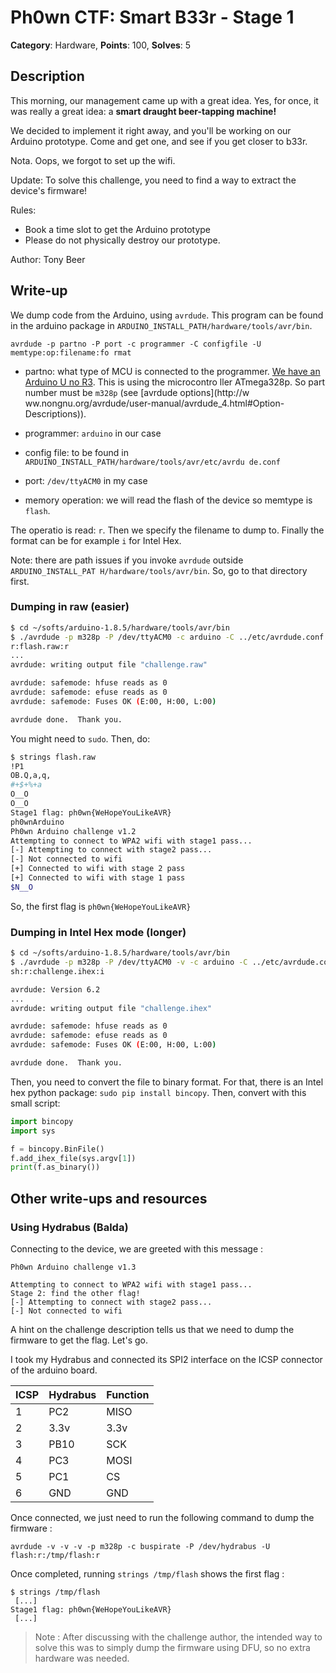 # Ph0wn CTF: Smart B33r - Stage 1

**Category**: Hardware, **Points**: 100, **Solves**: 5

## Description

This morning, our management came up with a great idea. Yes, for once, it was really a great idea: a **smart draught beer-tapping machine!**

We decided to implement it right away, and you'll be working on our Arduino prototype. Come and get one, and see if you get closer to b33r.

Nota. Oops, we forgot to set up the wifi.

Update: To solve this challenge, you need to find a way to extract the device's firmware!

Rules:

-  Book a time slot to get the Arduino prototype
-  Please do not physically destroy our prototype.

Author: Tony Beer


## Write-up

We dump code from the Arduino, using `avrdude`. This program can be found in the
 arduino package in `ARDUINO_INSTALL_PATH/hardware/tools/avr/bin`.

`avrdude -p partno -P port -c programmer -C configfile -U memtype:op:filename:fo
rmat`

- partno: what type of MCU is connected to the programmer. [We have an Arduino U
no R3](https://store.arduino.cc/arduino-uno-rev3). This is using the microcontro
ller ATmega328p.  So part number must be `m328p` (see [avrdude options](http://w
ww.nongnu.org/avrdude/user-manual/avrdude_4.html#Option-Descriptions)).

- programmer: `arduino` in our case

- config file: to be found in `ARDUINO_INSTALL_PATH/hardware/tools/avr/etc/avrdu
de.conf`

- port: `/dev/ttyACM0` in my case

- memory operation: we will read the flash of the device so memtype is `flash`.

The operatio is read: `r`. Then we specify the filename to dump to. Finally the 
format can be for example `i` for Intel Hex.

Note: there are path issues if you invoke `avrdude` outside `ARDUINO_INSTALL_PAT
H/hardware/tools/avr/bin`. So, go to that directory first.

### Dumping in raw (easier)

```bash
$ cd ~/softs/arduino-1.8.5/hardware/tools/avr/bin
$ ./avrdude -p m328p -P /dev/ttyACM0 -c arduino -C ../etc/avrdude.conf -U flash:
r:flash.raw:r
...
avrdude: writing output file "challenge.raw"

avrdude: safemode: hfuse reads as 0
avrdude: safemode: efuse reads as 0
avrdude: safemode: Fuses OK (E:00, H:00, L:00)

avrdude done.  Thank you.
```

You might need to `sudo`. Then, do:

```bash
$ strings flash.raw 
!P1	
OB.Q,a,q,
#+$+%+a
O__O
O__O
Stage1 flag: ph0wn{WeHopeYouLikeAVR}
ph0wnArduino
Ph0wn Arduino challenge v1.2
Attempting to connect to WPA2 wifi with stage1 pass...
[-] Attempting to connect with stage2 pass...
[-] Not connected to wifi
[+] Connected to wifi with stage 2 pass
[+] Connected to wifi with stage 1 pass
$N__O
```

So, the first flag is `ph0wn{WeHopeYouLikeAVR}`

### Dumping in Intel Hex mode (longer)

```bash
$ cd ~/softs/arduino-1.8.5/hardware/tools/avr/bin
$ ./avrdude -p m328p -P /dev/ttyACM0 -v -c arduino -C ../etc/avrdude.conf -U fla
sh:r:challenge.ihex:i

avrdude: Version 6.2
...
avrdude: writing output file "challenge.ihex"

avrdude: safemode: hfuse reads as 0
avrdude: safemode: efuse reads as 0
avrdude: safemode: Fuses OK (E:00, H:00, L:00)

avrdude done.  Thank you.
```

Then, you need to convert the file to binary format. For that, there is an Intel  hex python package: `sudo pip install bincopy`.
Then, convert with this small script:

```python
import bincopy
import sys

f = bincopy.BinFile()
f.add_ihex_file(sys.argv[1])
print(f.as_binary())
```



## Other write-ups and resources

### Using Hydrabus (Balda)

Connecting to the device, we are greeted with this message :

```
Ph0wn Arduino challenge v1.3

Attempting to connect to WPA2 wifi with stage1 pass...
Stage 2: find the other flag!
[-] Attempting to connect with stage2 pass...
[-] Not connected to wifi
```

A hint on the challenge description tells us that we need to dump the firmware
to get the flag. Let's go.

I took my Hydrabus and connected its SPI2 interface on the ICSP connector of the
arduino board.

|ICSP|Hydrabus|Function|
|----|--------|--------|
| 1  | PC2    | MISO   |
| 2  | 3.3v   | 3.3v   |
| 3  | PB10   | SCK    |
| 4  | PC3    | MOSI   |
| 5  | PC1    | CS     |
| 6  | GND    | GND    |

Once connected, we just need to run the following command to dump the firmware
:
```
avrdude -v -v -v -p m328p -c buspirate -P /dev/hydrabus -U flash:r:/tmp/flash:r
```

Once completed, running `strings /tmp/flash` shows the first flag :

```
$ strings /tmp/flash
 [...]
Stage1 flag: ph0wn{WeHopeYouLikeAVR}
 [...]
```
>  Note : After discussing with the challenge author, the intended way to solve
>  this was to simply dump the firmware using DFU, so no extra hardware was
>  needed.

